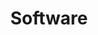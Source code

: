 ---
title: Software
menu:
  sidebar:
    name: Software
    identifier: software
    weight: 300  
tags: ["Multi-lingual"]
---